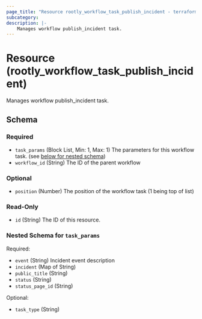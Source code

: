 ```yaml
---
page_title: "Resource rootly_workflow_task_publish_incident - terraform-provider-rootly"
subcategory:
description: |-
    Manages workflow publish_incident task.
---
```


# Resource (rootly_workflow_task_publish_incident)

Manages workflow publish_incident task.

<!-- schema generated by tfplugindocs -->
## Schema

### Required

- `task_params` (Block List, Min: 1, Max: 1) The parameters for this workflow task. (see [below for nested schema](#nestedblock--task_params))
- `workflow_id` (String) The ID of the parent workflow

### Optional

- `position` (Number) The position of the workflow task (1 being top of list)

### Read-Only

- `id` (String) The ID of this resource.

<a id="nestedblock--task_params"></a>
### Nested Schema for `task_params`

Required:

- `event` (String) Incident event description
- `incident` (Map of String)
- `public_title` (String)
- `status` (String)
- `status_page_id` (String)

Optional:

- `task_type` (String)
